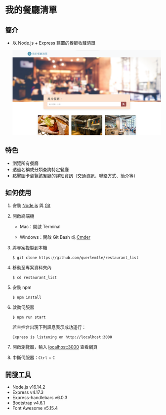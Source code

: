 # 我的餐廳清單

## 簡介

- 以 Node.js + Express 建置的餐廳收藏清單

  ![restaruant_list_preview](/public/images/preview.png)

## 特色

- 瀏覽所有餐廳
- 透過名稱或分類查詢特定餐廳
- 點擊圖卡瀏覽該餐廳的詳細資訊（交通資訊、聯絡方式、簡介等）

## 如何使用

1. 安裝 [Node.js](https://nodejs.org/en/) 與 [Git](https://git-scm.com/)

2. 開啟終端機

   - Mac：開啟 Terminal

   - Windows：開啟 Git Bash 或 [Cmder](https://cmder.net/)

3. 將專案複製到本機

   ```
   $ git clone https://github.com/querlemtle/restaurant_list
   ```

4. 移動至專案資料夾內

   ```
   $ cd restaurant_list
   ```

5. 安裝 npm

   ```
   $ npm install
   ```

6. 啟動伺服器

   ```
   $ npm run start
   ```

   若主控台出現下列訊息表示成功運行：

   ```
   Express is listening on http://localhost:3000
   ```

7. 開啟瀏覽器，輸入 [localhost:3000](http://localhost:3000) 查看網頁

8. 中斷伺服器：`Ctrl` + `C`

## 開發工具

- Node.js v16.14.2
- Express v4.17.3
- Express-handlebars v6.0.3
- Bootstrap v4.6.1
- Font Awesome v5.15.4
